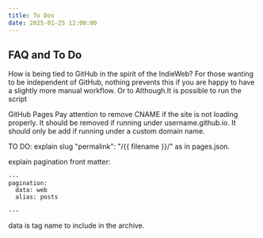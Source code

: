 ```yaml
---
title: To Dos
date: 2025-01-25 12:00:00
---
```




## FAQ and To Do

How is being tied to GitHub in the spirit of the IndieWeb?
For those wanting to be independent of GitHub, nothing prevents this if you are happy to have a slightly more manual workflow. Or to Although.It is possible to run the script

GitHub Pages
Pay attention to remove CNAME if the site is not loading properly. It should be removed if running under username.github.io. It should only be add if running under a custom domain name.

TO DO: explain slug "permalink": "/{{ filename }}/" as in pages.json.

explain pagination front matter:

```
---
pagination:
  data: web
  alias: posts

---
```

data is tag name to include in the archive.

